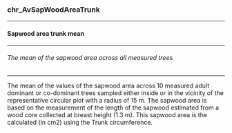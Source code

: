 ### chr_AvSapWoodAreaTrunk



------
#### Sapwood area trunk mean



------
###### The mean of the sapwood area across all measured trees



------
The mean of the values of the sapwood area across 10 measured adult dominant or co-dominant trees sampled either inside or in the vicinity of the representative circular plot with a radius of 15 m. The sapwood area is based on the measurement of the length of the sapwood estimated from a wood core collected at breast height (1.3 m). This sapwood area is the calculated (in cm2) using the Trunk circumference.